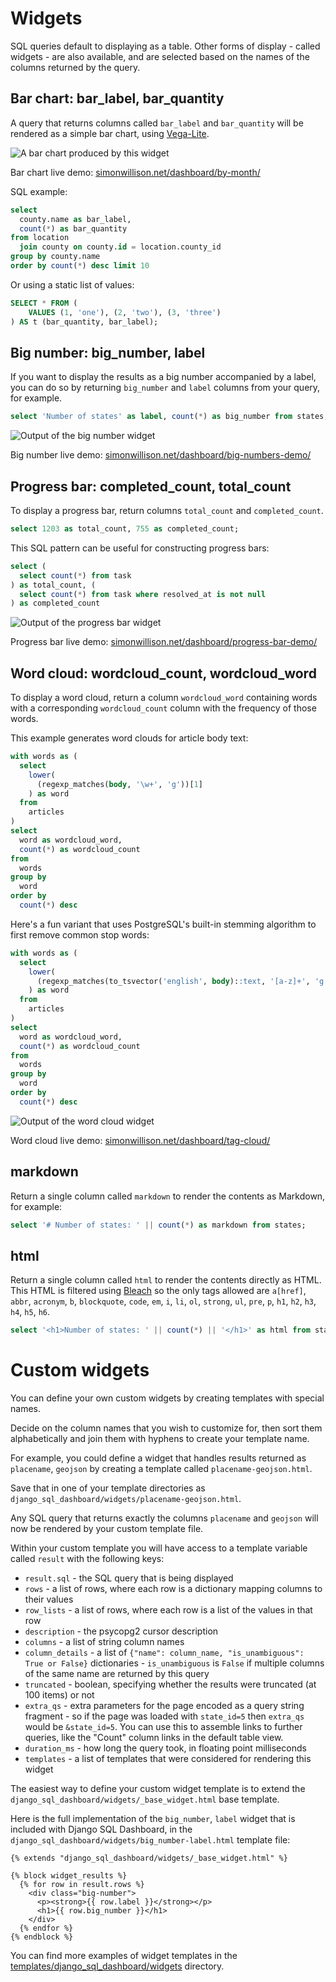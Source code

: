 # Widgets

SQL queries default to displaying as a table. Other forms of display - called widgets - are also available, and are selected based on the names of the columns returned by the query.

## Bar chart: bar_label, bar_quantity

A query that returns columns called `bar_label` and `bar_quantity` will be rendered as a simple bar chart, using [Vega-Lite](https://vega.github.io/vega-lite/).

![A bar chart produced by this widget](bar_label-bar_quantity.png)

Bar chart live demo: [simonwillison.net/dashboard/by-month/](https://simonwillison.net/dashboard/by-month/)

SQL example:

```sql
select
  county.name as bar_label,
  count(*) as bar_quantity
from location
  join county on county.id = location.county_id
group by county.name
order by count(*) desc limit 10
```

Or using a static list of values:

```sql
SELECT * FROM (
    VALUES (1, 'one'), (2, 'two'), (3, 'three')
) AS t (bar_quantity, bar_label);
```

## Big number: big_number, label

If you want to display the results as a big number accompanied by a label, you can do so by returning `big_number` and `label` columns from your query, for example.

```sql
select 'Number of states' as label, count(*) as big_number from states;
```

![Output of the big number widget](big_number-label.png)

Big number live demo: [simonwillison.net/dashboard/big-numbers-demo/](https://simonwillison.net/dashboard/big-numbers-demo/)

## Progress bar: completed_count, total_count

To display a progress bar, return columns `total_count` and `completed_count`.

```sql
select 1203 as total_count, 755 as completed_count;
```

This SQL pattern can be useful for constructing progress bars:
```sql
select (
  select count(*) from task
) as total_count, (
  select count(*) from task where resolved_at is not null
) as completed_count
```
![Output of the progress bar widget](completed_count-total_count.png)

Progress bar live demo: [simonwillison.net/dashboard/progress-bar-demo/](https://simonwillison.net/dashboard/progress-bar-demo/)

## Word cloud: wordcloud_count, wordcloud_word

To display a word cloud, return a column `wordcloud_word` containing words with a corresponding `wordcloud_count` column with the frequency of those words.

This example generates word clouds for article body text:
```sql
with words as (
  select
    lower(
      (regexp_matches(body, '\w+', 'g'))[1]
    ) as word
  from
    articles
)
select
  word as wordcloud_word,
  count(*) as wordcloud_count
from
  words
group by
  word
order by
  count(*) desc
```

Here's a fun variant that uses PostgreSQL's built-in stemming algorithm to first remove common stop words:

```sql
with words as (
  select
    lower(
      (regexp_matches(to_tsvector('english', body)::text, '[a-z]+', 'g'))[1]
    ) as word
  from
    articles
)
select
  word as wordcloud_word,
  count(*) as wordcloud_count
from
  words
group by
  word
order by
  count(*) desc
```

![Output of the word cloud widget](wordcloud_count-wordcloud_word.png)

Word cloud live demo: [simonwillison.net/dashboard/tag-cloud/](https://simonwillison.net/dashboard/tag-cloud/)

## markdown

Return a single column called `markdown` to render the contents as Markdown, for example:

```sql
select '# Number of states: ' || count(*) as markdown from states;
```

## html

Return a single column called `html` to render the contents directly as HTML. This HTML is filtered using [Bleach](https://github.com/mozilla/bleach) so the only tags allowed are `a[href]`, `abbr`, `acronym`, `b`, `blockquote`, `code`, `em`, `i`, `li`, `ol`, `strong`, `ul`, `pre`, `p`, `h1`, `h2`, `h3`, `h4`, `h5`, `h6`.

```sql
select '<h1>Number of states: ' || count(*) || '</h1>' as html from states;
```

# Custom widgets

You can define your own custom widgets by creating templates with special names.

Decide on the column names that you wish to customize for, then sort them alphabetically and join them with hyphens to create your template name.

For example, you could define a widget that handles results returned as `placename`, `geojson` by creating a template called `placename-geojson.html`.

Save that in one of your template directories as `django_sql_dashboard/widgets/placename-geojson.html`.

Any SQL query that returns exactly the columns `placename` and `geojson` will now be rendered by your custom template file.

Within your custom template you will have access to a template variable called `result` with the following keys:

- `result.sql` - the SQL query that is being displayed
- `rows` - a list of rows, where each row is a dictionary mapping columns to their values
- `row_lists` - a list of rows, where each row is a list of the values in that row
- `description` - the psycopg2 cursor description
- `columns` - a list of string column names
- `column_details` - a list of `{"name": column_name, "is_unambiguous": True or False}` dictionaries - `is_unambiguous` is `False` if multiple columns of the same name are returned by this query
- `truncated` - boolean, specifying whether the results were truncated (at 100 items) or not
- `extra_qs` - extra parameters for the page encoded as a query string fragment - so if the page was loaded with `state_id=5` then `extra_qs` would be `&state_id=5`. You can use this to assemble links to further queries, like the "Count" column links in the default table view.
- `duration_ms` - how long the query took, in floating point milliseconds
- `templates` - a list of templates that were considered for rendering this widget

The easiest way to define your custom widget template is to extend the `django_sql_dashboard/widgets/_base_widget.html` base template.

Here is the full implementation of the `big_number`, `label` widget that is included with Django SQL Dashboard, in the `django_sql_dashboard/widgets/big_number-label.html` template file:

```html+django
{% extends "django_sql_dashboard/widgets/_base_widget.html" %}

{% block widget_results %}
  {% for row in result.rows %}
    <div class="big-number">
      <p><strong>{{ row.label }}</strong></p>
      <h1>{{ row.big_number }}</h1>
    </div>
  {% endfor %}
{% endblock %}
```

You can find more examples of widget templates in the [templates/django_sql_dashboard/widgets](https://github.com/simonw/django-sql-dashboard/tree/main/django_sql_dashboard/templates/django_sql_dashboard/widgets) directory.
